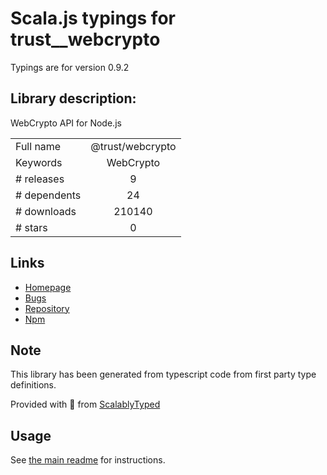 
# Scala.js typings for trust__webcrypto

Typings are for version 0.9.2

## Library description:
WebCrypto API for Node.js

|                    |                 |
| ------------------ | :-------------: |
| Full name          | @trust/webcrypto |
| Keywords           | WebCrypto |
| # releases         | 9 |
| # dependents       | 24 |
| # downloads        | 210140 |
| # stars            | 0 |

## Links
- [Homepage](https://github.com/anvilresearch/webcrypto#README)
- [Bugs](https://github.com/anvilresearch/webcrypto/issues)
- [Repository](https://github.com/anvilresearch/webcrypto)
- [Npm](https://www.npmjs.com/package/%40trust%2Fwebcrypto)
    


## Note
This library has been generated from typescript code from first party type definitions.

Provided with :purple_heart: from [ScalablyTyped](https://github.com/oyvindberg/ScalablyTyped)

## Usage
See [the main readme](../../readme.md) for instructions.


